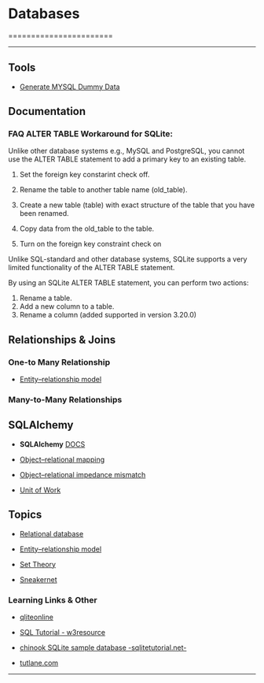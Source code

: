 # Databases 
=======================



-----------------------------------------------------------------------------------------------------

Tools
-----

- [Generate MYSQL Dummy Data](http://filldb.info/dummy/)

Documentation
-------------


### FAQ ALTER TABLE Workaround for SQLite:

Unlike other database systems e.g., MySQL and PostgreSQL, you cannot use the ALTER TABLE statement to add a primary key to an existing table.

1. Set the foreign key constarint check off.

2. Rename the table to another table name (old_table).

3. Create a new table (table) with exact structure of the table that you have been renamed.

4. Copy data from the old_table to the table.

5. Turn on the foreign key constraint check on

Unlike SQL-standard and other database systems, SQLite supports a very limited functionality of the ALTER TABLE statement.

By using an SQLite ALTER TABLE statement, you can perform two actions:

1. Rename a table.
2. Add a new column to a table.
3. Rename a column (added supported in version 3.20.0)


Relationships & Joins
---------------------

### One-to Many Relationship

- [Entity–relationship model](https://en.wikipedia.org/wiki/Entity%E2%80%93relationship_model)

### Many-to-Many Relationships


SQLAlchemy
-----------

- **SQLAlchemy** [DOCS](https://www.sqlalchemy.org/)

- [Object–relational mapping](https://en.wikipedia.org/wiki/Object%E2%80%93relational_mapping)
- [Object–relational impedance mismatch](https://en.wikipedia.org/wiki/Object%E2%80%93relational_impedance_mismatch)

- [Unit of Work](https://www.martinfowler.com/eaaCatalog/unitOfWork.html)


Topics
-------

- [Relational database](https://en.wikipedia.org/wiki/Relational_database#Relations_or_tables)

- [Entity–relationship model](https://en.wikipedia.org/wiki/Entity%E2%80%93relationship_model)

- [Set Theory](https://www.sqlshack.com/mathematics-sql-server-fast-introduction-set-theory/)

- [Sneakernet](https://en.wikipedia.org/wiki/Sneakernet)


### Learning Links & Other

- [qliteonline](https://sqliteonline.com/)

- [SQL Tutorial - w3resource](https://www.w3resource.com/sql/tutorials.php)

- [chinook SQLite sample database -sqlitetutorial.net-](https://www.sqlitetutorial.net/sqlite-sample-database/)

- [tutlane.com](https://www.tutlane.com/tutorial/sqlite)


-----------------------------------------------------------------------------------------------------